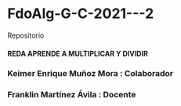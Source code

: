 # FdoAlg-G-C-2021---2
Repositorio
#### REDA APRENDE A MULTIPLICAR Y DIVIDIR
### Keimer Enrique Muñoz Mora : Colaborador
### Franklin Martínez Ávila : Docente
